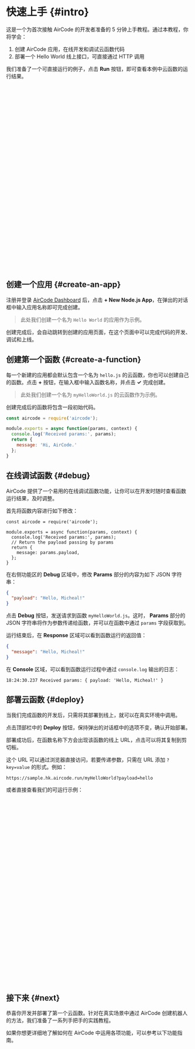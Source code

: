 # 快速上手 {#intro}

这是一个为首次接触 AirCode 的开发者准备的 5 分钟上手教程。通过本教程，你将学会：
1. 创建 AirCode 应用，在线开发和调试云函数代码
2. 部署一个 Hello World 线上接口，可直接通过 HTTP 调用

我们准备了一个可直接运行的例子，点击 **Run** 按钮，即可查看本例中云函数的运行结果。

<script setup>
import { useData } from 'vitepress';

const { isDark } = useData();
</script>

<iframe
  :src="`https://codesandbox.io/embed/hungry-chatterjee-c2yyux?fontsize=14&hidenavigation=1&codemirror=1&hidenavigation=1&theme=${isDark ? 'dark' : 'light'}`"
  style="width:100%; height:500px; border:0; border-radius: 4px; overflow:hidden;"
  title="hungry-chatterjee-c2yyux"
  allow="accelerometer; ambient-light-sensor; camera; encrypted-media; geolocation; gyroscope; hid; microphone; midi; payment; usb; vr; xr-spatial-tracking"
  sandbox="allow-forms allow-modals allow-popups allow-presentation allow-same-origin allow-scripts"
></iframe>

## 创建一个应用 {#create-an-app}

注册并登录 [AirCode Dashboard](https://aircode.io/dashboard) 后，点击 **+ New Node.js App**，在弹出的对话框中输入应用名称即可完成创建。

> 此处我们创建一个名为 `Hello World` 的应用作为示例。

<ACImage src="/_images/1683529385015.png" mode="light" width="530" />
<ACImage src="/_images/1683529472390.png" mode="dark" width="530" />

创建完成后，会自动跳转到创建的应用页面，在这个页面中可以完成代码的开发、调试和上线。

<ACImage src="/_images/1671505485031.png" mode="light" />
<ACImage src="/_images/1671505442147.png" mode="dark" />

## 创建第一个函数 {#create-a-function}

每一个新建的应用都会默认包含一个名为 `hello.js` 的云函数，你也可以创建自己的函数。点击 **+** 按钮，在输入框中输入函数名称，并点击 **✓** 完成创建。

> 此处我们创建一个名为 `myHelloWorld.js` 的云函数作为示例。

<ACImage src="/_images/1671505845666.png" mode="light" />
<ACImage src="/_images/1671505926961.png" mode="dark" />

创建完成后的函数将包含一段初始代码。

```js
const aircode = require('aircode');

module.exports = async function(params, context) {
  console.log('Received params:', params);
  return {
    message: 'Hi, AirCode.'
  };
}
```

## 在线调试函数 {#debug}

AirCode 提供了一个易用的在线调试函数功能，让你可以在开发时随时查看函数运行结果，及时调整。

首先将函数内容进行如下修改：

```js{7}
const aircode = require('aircode');

module.exports = async function(params, context) {
  console.log('Received params:', params);
  // Return the payload passing by params
  return {
    message: params.payload,
  };
}
```

在右侧功能区的 **Debug** 区域中，修改 **Params** 部分的内容为如下 JSON 字符串：

```json
{
  "payload": "Hello, Micheal!"
}
```

点击 **Debug** 按钮，发送请求到函数 `myHelloWorld.js`。这时， **Params** 部分的 JSON 字符串将作为参数传递给函数，并可以在函数中通过 `params` 字段获取到。

运行结束后，在 **Response** 区域可以看到函数运行的返回值：

```json
{
  "message": "Hello, Micheal!"
}
```

在 **Console** 区域，可以看到函数运行过程中通过 `console.log` 输出的日志：

```
18:24:30.237 Received params: { payload: 'Hello, Micheal!' }
```

<ACImage src="/_images/1671506066219.png" mode="light" />
<ACImage src="/_images/1671506114424.png" mode="dark" />

## 部署云函数 {#deploy}

当我们完成函数的开发后，只需将其部署到线上，就可以在真实环境中调用。

点击顶部栏中的 **Deploy** 按钮，保持弹出的对话框中的选项不变，确认开始部署。

<ACImage src="/_images/1671506272223.png" mode="light" />
<ACImage src="/_images/1671506314802.png" mode="dark" />

部署成功后，在函数名称下方会出现该函数的线上 URL，点击可以将其复制到剪切板。

<ACImage src="/_images/1671506405456.png" mode="light" />
<ACImage src="/_images/1671506377900.png" mode="dark" />

这个 URL 可以通过浏览器直接访问，若要传递参数，只需在 URL 添加 `?key=value` 的形式。例如：

```
https://sample.hk.aircode.run/myHelloWorld?payload=hello
```

或者直接查看我们的可运行示例：

<iframe
  :src="`https://codesandbox.io/embed/hungry-chatterjee-c2yyux?fontsize=14&hidenavigation=1&codemirror=1&hidenavigation=1&theme=${isDark ? 'dark' : 'light'}`"
  style="width:100%; height:500px; border:0; border-radius: 4px; overflow:hidden;"
  title="hungry-chatterjee-c2yyux"
  allow="accelerometer; ambient-light-sensor; camera; encrypted-media; geolocation; gyroscope; hid; microphone; midi; payment; usb; vr; xr-spatial-tracking"
  sandbox="allow-forms allow-modals allow-popups allow-presentation allow-same-origin allow-scripts"
></iframe>

## 接下来 {#next}

恭喜你开发并部署了第一个云函数。针对在真实场景中通过 AirCode 创建机器人的方法，我们准备了一系列手把手的实践教程。

<!--@include: ../_partials/_tutorials-list.md-->

如果你想更详细地了解如何在 AirCode 中运用各项功能，可以参考以下功能指南。

<!--@include: ../_partials/_features-list.md-->
